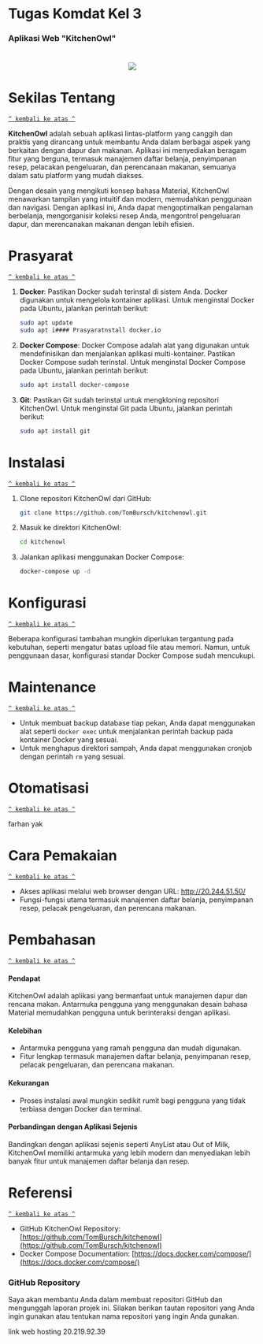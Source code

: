 # Tugas Komdat Kel 3
### Aplikasi Web "KitchenOwl"
<h1 align="center"><img src="http://20.244.51.50/icons/Icon-192.png"></h1>


# Sekilas Tentang
[`^ kembali ke atas ^`](#)

**KitchenOwl** adalah sebuah aplikasi lintas-platform yang canggih dan praktis yang dirancang untuk membantu Anda dalam berbagai aspek yang berkaitan dengan dapur dan makanan. Aplikasi ini menyediakan beragam fitur yang berguna, termasuk manajemen daftar belanja, penyimpanan resep, pelacakan pengeluaran, dan perencanaan makanan, semuanya dalam satu platform yang mudah diakses. 

Dengan desain yang mengikuti konsep bahasa Material, KitchenOwl menawarkan tampilan yang intuitif dan modern, memudahkan penggunaan dan navigasi. Dengan aplikasi ini, Anda dapat mengoptimalkan pengalaman berbelanja, mengorganisir koleksi resep Anda, mengontrol pengeluaran dapur, dan merencanakan makanan dengan lebih efisien.

# Prasyarat
[`^ kembali ke atas ^`](#)

1. **Docker**: Pastikan Docker sudah terinstal di sistem Anda. Docker digunakan untuk mengelola kontainer aplikasi. Untuk menginstal Docker pada Ubuntu, jalankan perintah berikut:

    ```bash
    sudo apt update
    sudo apt i#### Prasyaratnstall docker.io
    ```

2. **Docker Compose**: Docker Compose adalah alat yang digunakan untuk mendefinisikan dan menjalankan aplikasi multi-kontainer. Pastikan Docker Compose sudah terinstal. Untuk menginstal Docker Compose pada Ubuntu, jalankan perintah berikut:

    ```bash
    sudo apt install docker-compose
    ```

3. **Git**: Pastikan Git sudah terinstal untuk mengkloning repositori KitchenOwl. Untuk menginstal Git pada Ubuntu, jalankan perintah berikut:

    ```bash
    sudo apt install git
    ```
# Instalasi
[`^ kembali ke atas ^`](#)

1. Clone repositori KitchenOwl dari GitHub:
   
    ```bash
    git clone https://github.com/TomBursch/kitchenowl.git
    ```

2. Masuk ke direktori KitchenOwl:

    ```bash
    cd kitchenowl
    ```

3. Jalankan aplikasi menggunakan Docker Compose:

    ```bash
    docker-compose up -d
    ```

# Konfigurasi
[`^ kembali ke atas ^`](#)

Beberapa konfigurasi tambahan mungkin diperlukan tergantung pada kebutuhan, seperti mengatur batas upload file atau memori. Namun, untuk penggunaan dasar, konfigurasi standar Docker Compose sudah mencukupi.

# Maintenance
[`^ kembali ke atas ^`](#)

- Untuk membuat backup database tiap pekan, Anda dapat menggunakan alat seperti `docker exec` untuk menjalankan perintah backup pada kontainer Docker yang sesuai.
- Untuk menghapus direktori sampah, Anda dapat menggunakan cronjob dengan perintah `rm` yang sesuai.

# Otomatisasi
[`^ kembali ke atas ^`](#)

farhan yak


# Cara Pemakaian
[`^ kembali ke atas ^`](#)

- Akses aplikasi melalui web browser dengan URL: http://20.244.51.50/
- Fungsi-fungsi utama termasuk manajemen daftar belanja, penyimpanan resep, pelacak pengeluaran, dan perencana makanan.

# Pembahasan
[`^ kembali ke atas ^`](#)

#### Pendapat

KitchenOwl adalah aplikasi yang bermanfaat untuk manajemen dapur dan rencana makan. Antarmuka pengguna yang menggunakan desain bahasa Material memudahkan pengguna untuk berinteraksi dengan aplikasi.

#### Kelebihan

- Antarmuka pengguna yang ramah pengguna dan mudah digunakan.
- Fitur lengkap termasuk manajemen daftar belanja, penyimpanan resep, pelacak pengeluaran, dan perencana makanan.

#### Kekurangan

- Proses instalasi awal mungkin sedikit rumit bagi pengguna yang tidak terbiasa dengan Docker dan terminal.

#### Perbandingan dengan Aplikasi Sejenis

Bandingkan dengan aplikasi sejenis seperti AnyList atau Out of Milk, KitchenOwl memiliki antarmuka yang lebih modern dan menyediakan lebih banyak fitur untuk manajemen daftar belanja dan resep.

# Referensi
[`^ kembali ke atas ^`](#)

- GitHub KitchenOwl Repository: [https://github.com/TomBursch/kitchenowl](https://github.com/TomBursch/kitchenowl)
- Docker Compose Documentation: [https://docs.docker.com/compose/](https://docs.docker.com/compose/)

### GitHub Repository

Saya akan membantu Anda dalam membuat repositori GitHub dan mengunggah laporan projek ini. Silakan berikan tautan repositori yang Anda ingin gunakan atau tentukan nama repositori yang ingin Anda gunakan.

link web hosting 20.219.92.39

